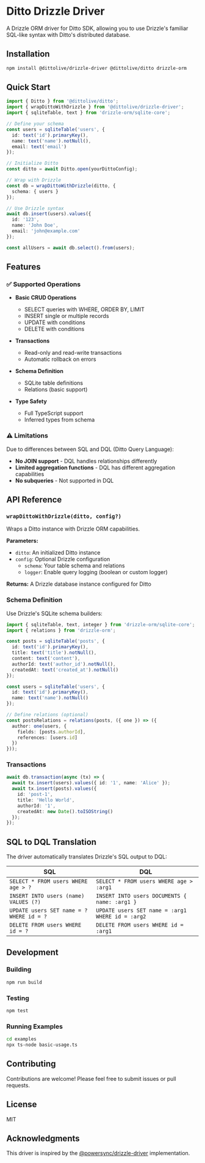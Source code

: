 # Ditto Drizzle Driver

A Drizzle ORM driver for Ditto SDK, allowing you to use Drizzle's familiar SQL-like syntax with Ditto's distributed database.

## Installation

```bash
npm install @dittolive/drizzle-driver @dittolive/ditto drizzle-orm
```

## Quick Start

```typescript
import { Ditto } from '@dittolive/ditto';
import { wrapDittoWithDrizzle } from '@dittolive/drizzle-driver';
import { sqliteTable, text } from 'drizzle-orm/sqlite-core';

// Define your schema
const users = sqliteTable('users', {
  id: text('id').primaryKey(),
  name: text('name').notNull(),
  email: text('email')
});

// Initialize Ditto
const ditto = await Ditto.open(yourDittoConfig);

// Wrap with Drizzle
const db = wrapDittoWithDrizzle(ditto, {
  schema: { users }
});

// Use Drizzle syntax
await db.insert(users).values({
  id: '123',
  name: 'John Doe',
  email: 'john@example.com'
});

const allUsers = await db.select().from(users);
```

## Features

### ✅ Supported Operations

- **Basic CRUD Operations**
  - SELECT queries with WHERE, ORDER BY, LIMIT
  - INSERT single or multiple records
  - UPDATE with conditions
  - DELETE with conditions
  
- **Transactions**
  - Read-only and read-write transactions
  - Automatic rollback on errors
  
- **Schema Definition**
  - SQLite table definitions
  - Relations (basic support)
  
- **Type Safety**
  - Full TypeScript support
  - Inferred types from schema

### ⚠️ Limitations

Due to differences between SQL and DQL (Ditto Query Language):

- **No JOIN support** - DQL handles relationships differently
- **Limited aggregation functions** - DQL has different aggregation capabilities
- **No subqueries** - Not supported in DQL

## API Reference

### `wrapDittoWithDrizzle(ditto, config?)`

Wraps a Ditto instance with Drizzle ORM capabilities.

**Parameters:**
- `ditto`: An initialized Ditto instance
- `config`: Optional Drizzle configuration
  - `schema`: Your table schema and relations
  - `logger`: Enable query logging (boolean or custom logger)

**Returns:** A Drizzle database instance configured for Ditto

### Schema Definition

Use Drizzle's SQLite schema builders:

```typescript
import { sqliteTable, text, integer } from 'drizzle-orm/sqlite-core';
import { relations } from 'drizzle-orm';

const posts = sqliteTable('posts', {
  id: text('id').primaryKey(),
  title: text('title').notNull(),
  content: text('content'),
  authorId: text('author_id').notNull(),
  createdAt: text('created_at').notNull()
});

const users = sqliteTable('users', {
  id: text('id').primaryKey(),
  name: text('name').notNull()
});

// Define relations (optional)
const postsRelations = relations(posts, ({ one }) => ({
  author: one(users, {
    fields: [posts.authorId],
    references: [users.id]
  })
}));
```

### Transactions

```typescript
await db.transaction(async (tx) => {
  await tx.insert(users).values({ id: '1', name: 'Alice' });
  await tx.insert(posts).values({
    id: 'post-1',
    title: 'Hello World',
    authorId: '1',
    createdAt: new Date().toISOString()
  });
});
```

## SQL to DQL Translation

The driver automatically translates Drizzle's SQL output to DQL:

| SQL | DQL |
|-----|-----|
| `SELECT * FROM users WHERE age > ?` | `SELECT * FROM users WHERE age > :arg1` |
| `INSERT INTO users (name) VALUES (?)` | `INSERT INTO users DOCUMENTS { name: :arg1 }` |
| `UPDATE users SET name = ? WHERE id = ?` | `UPDATE users SET name = :arg1 WHERE id = :arg2` |
| `DELETE FROM users WHERE id = ?` | `DELETE FROM users WHERE id = :arg1` |

## Development

### Building

```bash
npm run build
```

### Testing

```bash
npm test
```

### Running Examples

```bash
cd examples
npx ts-node basic-usage.ts
```

## Contributing

Contributions are welcome! Please feel free to submit issues or pull requests.

## License

MIT

## Acknowledgments

This driver is inspired by the [@powersync/drizzle-driver](https://github.com/powersync/powersync-js/tree/main/packages/drizzle-driver) implementation.